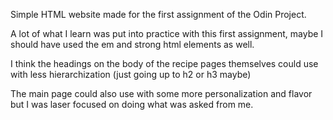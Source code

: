 Simple HTML website made for the first assignment of the Odin Project.

A lot of what I learn was put into practice with this first assignment, maybe I should have used the em and strong html elements as well.

I think the headings on the body of the recipe pages themselves could use with less hierarchization (just going up to h2 or h3 maybe)

The main page could also use with some more personalization and flavor but I was laser focused on doing what was asked from me.
